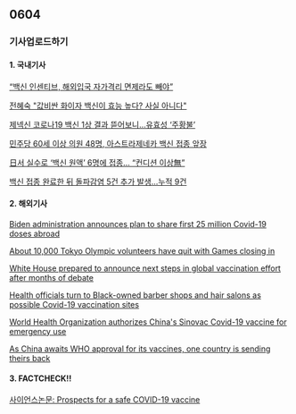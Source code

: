 ## 0604
### 기사업로드하기
#### 1. 국내기사

[“백신 인센티브, 해외입국 자가격리 면제라도 빼야”](https://www.pharmnews.com/news/articleView.html?idxno=104827)

[전혜숙 "값비싼 화이자 백신이 효능 높다? 사실 아니다"](https://news.joins.com/article/24073531)

[제넥신 코로나19 백신 1상 결과 뜯어보니…유효성 ‘주황불’](https://www.docdocdoc.co.kr/news/articleView.html?idxno=2011224)

[민주당 60세 이상 의원 48명, 아스트라제네카 백신 접종 앞장](https://www.docdocdoc.co.kr/news/articleView.html?idxno=2011237)

[日서 실수로 ‘백신 원액’ 6명에 접종… “컨디션 이상無”](https://www.donga.com/news/Inter/article/all/20210603/107256206/2)

[백신 접종 완료한 뒤 돌파감염 5건 추가 발생…누적 9건](https://www.hankyung.com/society/article/2021060311797)

>

#### 2. 해외기사

[Biden administration announces plan to share first 25 million Covid-19 doses abroad](https://edition.cnn.com/2021/06/03/politics/biden-vaccine-sharing-plan/index.html)

[About 10,000 Tokyo Olympic volunteers have quit with Games closing in](https://edition.cnn.com/2021/06/03/sport/tokyo-olympics-volunteers-covid-intl-hnk/index.html)

[White House prepared to announce next steps in global vaccination effort after months of debate](https://edition.cnn.com/2021/06/02/politics/white-house-vaccine-sharing/index.html)

[Health officials turn to Black-owned barber shops and hair salons as possible Covid-19 vaccination sites](https://edition.cnn.com/2021/06/02/health/covid-19-vaccine-barbershops-initiative-wellness-bn/index.html)

[World Health Organization authorizes China's Sinovac Covid-19 vaccine for emergency use](https://edition.cnn.com/2021/06/01/health/who-approves-sinovac-covid-vaccine-intl-hnk/index.html)

[As China awaits WHO approval for its vaccines, one country is sending theirs back](https://edition.cnn.com/2021/05/07/china/china-philippines-vaccines-climate-mic-intl-hnk/index.html)

>

#### 3. FACTCHECK!!

[사이언스논문: Prospects for a safe COVID-19 vaccine](https://stm.sciencemag.org/content/12/568/eabe0948)

[]()